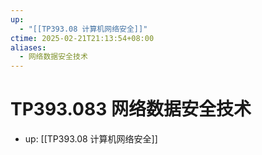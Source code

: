 ```yaml
---
up:
  - "[[TP393.08 计算机网络安全]]"
ctime: 2025-02-21T21:13:54+08:00
aliases:
  - 网络数据安全技术
---
```


# TP393.083 网络数据安全技术

- up: [[TP393.08 计算机网络安全]]
